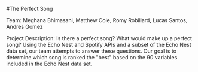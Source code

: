 #The Perfect Song

Team: Meghana Bhimasani, Matthew Cole, Romy Robillard, Lucas Santos, Andres Gomez

Project Description: 
Is there a perfect song? What would make up a perfect song? Using the Echo Nest and Spotify APIs and a subset of the Echo Nest data set, our team attempts to answer these questions. Our goal is to determine which song is ranked the "best" based on the 90 variables included in the Echo Nest data set. 
